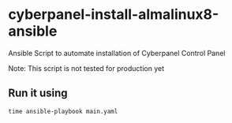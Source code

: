 # cyberpanel-install-almalinux8-ansible
Ansible Script to automate installation of Cyberpanel Control Panel

Note: This script is not tested for production yet

## Run it using
`time ansible-playbook main.yaml`